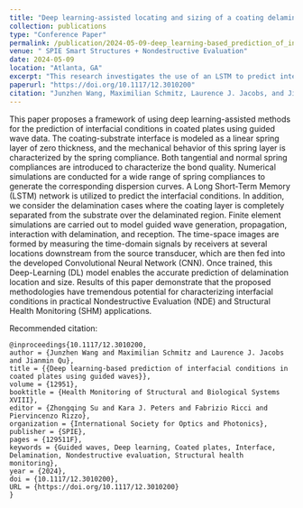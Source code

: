 ```yaml
---
title: "Deep learning-assisted locating and sizing of a coating delamination using ultrasonic guided waves"
collection: publications
type: "Conference Paper"
permalink: /publication/2024-05-09-deep_learning-based_prediction_of_interfacial_conditions
venue: " SPIE Smart Structures + Nondestructive Evaluation"
date: 2024-05-09
location: "Atlanta, GA"
excerpt: "This research investigates the use of an LSTM to predict interfacial conditions on a coated plate."
paperurl: "https://doi.org/10.1117/12.3010200"
citation: "Junzhen Wang, Maximilian Schmitz, Laurence J. Jacobs, and Jianmin Qu, Deep learning-based prediction of interfacial conditions in coated plates using guided waves, Proc. SPIE 12951, Health Monitoring of Structural and Biological Systems XVIII, 129511F (9 May 2024); https://doi.org/10.1117/12.3010200."
---
```


This paper proposes a framework of using deep learning-assisted methods for the prediction of interfacial conditions in coated plates using guided wave data. The coating-substrate interface is modeled as a linear spring layer of zero thickness, and the mechanical behavior of this spring layer is characterized by the spring compliance. Both tangential and normal spring compliances are introduced to characterize the bond quality. Numerical simulations are conducted for a wide range of spring compliances to generate the corresponding dispersion curves. A Long Short-Term Memory (LSTM) network is utilized to predict the interfacial conditions. In addition, we consider the delamination cases where the coating layer is completely separated from the substrate over the delaminated region. Finite element simulations are carried out to model guided wave generation, propagation, interaction with delamination, and reception. The time-space images are formed by measuring the time-domain signals by receivers at several locations downstream from the source transducer, which are then fed into the developed Convolutional Neural Network (CNN). Once trained, this Deep-Learning (DL) model enables the accurate prediction of delamination location and size. Results of this paper demonstrate that the proposed methodologies have tremendous potential for characterizing interfacial conditions in practical Nondestructive Evaluation (NDE) and Structural Health Monitoring (SHM) applications.

<!--
[Download preprint here](https://github.com/sjmxschm/sjmxschm.github.io/raw/master/files/Machine_Learning_Inv_Max_Schmitz_Paper_Preprint_online.pdf)
-->

Recommended citation: 

```
@inproceedings{10.1117/12.3010200,
author = {Junzhen Wang and Maximilian Schmitz and Laurence J. Jacobs and Jianmin Qu},
title = {{Deep learning-based prediction of interfacial conditions in coated plates using guided waves}},
volume = {12951},
booktitle = {Health Monitoring of Structural and Biological Systems XVIII},
editor = {Zhongqing Su and Kara J. Peters and Fabrizio Ricci and Piervincenzo Rizzo},
organization = {International Society for Optics and Photonics},
publisher = {SPIE},
pages = {129511F},
keywords = {Guided waves, Deep learning, Coated plates, Interface, Delamination, Nondestructive evaluation, Structural health monitoring},
year = {2024},
doi = {10.1117/12.3010200},
URL = {https://doi.org/10.1117/12.3010200}
}
```
